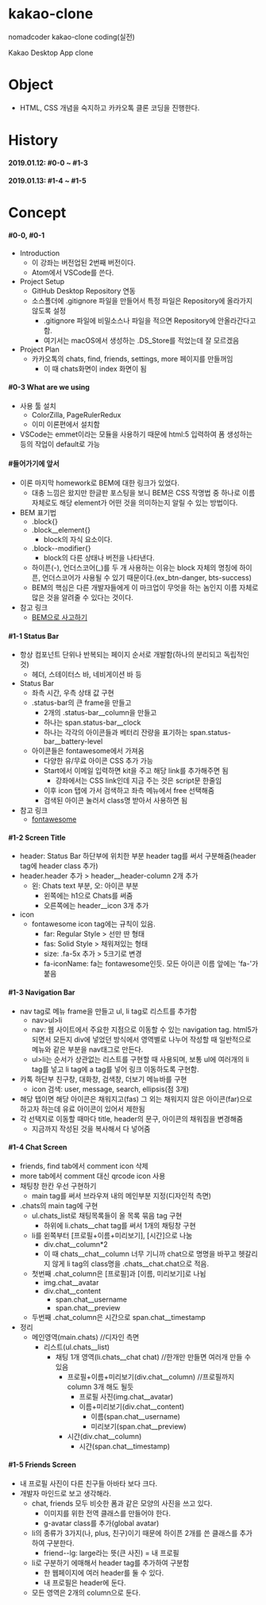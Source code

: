 # kakao-clone
 nomadcoder kakao-clone coding(실전)

 Kakao Desktop App clone

# Object
  - HTML, CSS 개념을 숙지하고 카카오톡 클론 코딩을 진행한다.

# History
#### 2019.01.12: #0-0 ~ #1-3
#### 2019.01.13: #1-4 ~ #1-5
  
# Concept
#### #0-0, #0-1
  - Introduction
    + 이 강좌는 버전업된 2번째 버전이다.
    + Atom에서 VSCode를 쓴다.
  - Project Setup
    + GitHub Desktop Repository 연동
    + 소스폴더에 .gitignore 파일을 만들어서 특정 파일은 Repository에 올라가지 않도록 설정
      * .gitignore 파일에 비밀소스나 파일을 적으면 Repository에 안올라간다고함.
      * 여기서는 macOS에서 생성하는 .DS_Store를 적었는데 잘 모르겠음
  - Project Plan
    + 카카오톡의 chats, find, friends, settings, more 페이지를 만들꺼임
      * 이 때 chats화면이 index 화면이 됨

#### #0-3 What are we using
  - 사용 툴 설치
    + ColorZilla, PageRulerRedux
    + 이미 이론편에서 설치함
  - VSCode는 emmet이라는 모듈을 사용하기 때문에 html:5 입력하여 폼 생성하는 등의 작업이 default로 가능

#### #들어가기에 앞서
  - 이론 마지막 homework로 BEM에 대한 링크가 있었다.
    + 대충 느낌은 왔지만 한글판 포스팅을 보니 BEM은 CSS 작명법 중 하나로 이름 자체로도 해당 element가 어떤 것을 의미하는지 알릴 수 있는 방법이다.
  - BEM 표기법
    + .block{}
    + .block__element{}
      * block의 자식 요소이다.
    + .block--modifier{}
      * block의 다른 상태나 버전을 나타낸다.
    + 하이픈(-), 언더스코어(_)를 두 개 사용하는 이유는 block 자체의 명칭에 하이픈, 언더스코어가 사용될 수 있기 때문이다.(ex_btn-danger, bts-success)
    + BEM의 핵심은 다른 개발자들에게 이 마크업이 무엇을 하는 놈인지 이름 자체로 많은 것을 알려줄 수 있다는 것이다.
  - 참고 링크
    + [BEM으로 사고하기](https://mytory.net/html-css-js/2015/05/07/mindbemding-getting-your-head-round-bem-syntax.html)

#### #1-1 Status Bar
  - 항상 컴포넌트 단위나 반복되는 페이지 순서로 개발함(하나의 분리되고 독립적인 것)
    + 헤더, 스테이터스 바, 네비게이션 바 등
  - Status Bar
    + 좌측 시간, 우측 상태 값 구현
    + .status-bar의 큰 frame을 만들고
      * 2개의 .status-bar__column을 만들고
      * 하나는 span.status-bar__clock
      * 하나는 각각의 아이콘들과 베터리 잔량을 표기하는 span.status-bar__battery-level
    + 아이콘들은 fontawesome에서 가져옴
      * 다양한 유/무료 아이콘 CSS 추가 가능
      * Start에서 이메일 입력하면 kit을 주고 해당 link를 추가해주면 됨
        * 강좌에서는 CSS link인데 지금 주는 것은 script문 한줄임
      * 이후 icon 탭에 가서 검색하고 좌측 메뉴에서 free 선택해줌
      * 검색된 아이콘 눌러서 class명 받아서 사용하면 됨
  - 참고 링크
    + [fontawesome](https://fontawesome.com/icons?d=gallery)

#### #1-2 Screen Title
  - header: Status Bar 하단부에 위치한 부분 header tag를 써서 구분해줌(header tag에 header class 추가)
  - header.header 추가 > header__header-column 2개 추가
    + 왼: Chats text 부분, 오: 아이콘 부분
      * 왼쪽에는 h1으로 Chats를 써줌
      * 오른쪽에는 header__icon 3개 추가
  - icon
    + fontawesome icon tag에는 규칙이 있음.
      * far: Regular Style > 선만 딴 형태
      * fas: Solid Style > 채워져있는 형태
      * size: .fa-5x  추가 > 5크기로 변경
      * fa-iconName: fa는 fontawesome인듯. 모든 아이콘 이름 앞에는 'fa-'가 붙음

#### #1-3 Navigation Bar
  - nav tag로 메뉴 frame을 만들고 ul, li tag로 리스트를 추가함
    + nav>ul>li
    + nav: 웹 사이트에서 주요한 지점으로 이동할 수 있는 navigation tag. html5가 되면서 모든지 div에 넣었던 방식에서 영역별로 나누어 작성할 때 일반적으로 메뉴와 같은 부분을 nav태그로 만든다.
    + ul>li는 순서가 상관없는 리스트를 구현할 때 사용되며, 보통 ul에 여러개의 li tag를 넣고 li tag에 a tag를 넣어 링크 이동하도록 구현함.
  - 카톡 하단부 친구창, 대화창, 검색창, 더보기 메뉴바를 구현
    + icon 검색: user, message, search, ellipsis(점 3개)
  - 해당 탭이면 해당 아이콘은 채워지고(fas) 그 외는 채워지지 않은 아이콘(far)으로 하고자 하는데 유료 아이콘이 있어서 제한됨
  - 각 선택지로 이동할 때마다 title, header의 문구, 아이콘의 채워짐을 변경해줌
    + 지금까지 작성된 것을 복사해서 다 넣어줌

#### #1-4 Chat Screen
  - friends, find tab에서 comment icon 삭제
  - more tab에서 comment 대신 qrcode icon 사용
  - 채팅창 한칸 우선 구현하기
    + main tag를 써서 브라우져 내의 메인부분 지정(디자인적 측면)
  - .chats의 main tag에 구현
    + ul.chats_list로 채팅목록들이 올 목록 묶음 tag 구현
      * 하위에 li.chats__chat tag를 써서 1개의 채팅창 구현
    + li를 왼쪽부터 [프로필+이름+미리보기], [시간]으로 나눔
      * div.chat__column*2
      * 이 때 chats__chat__column 너무 기니까 chat으로 명명을 바꾸고 헷갈리지 않게 li tag의 class명을 .chats__chat.chat으로 적음.
    + 첫번째 .chat_column은 [프로필]과 [이름, 미리보기]로 나뉨
      * img.chat__avatar
      * div.chat__content
        * span.chat__username
        * span.chat__preview
    + 두번째 .chat_column은 시간으로 span.chat__timestamp
  - 정리
    + 메인영역(main.chats) //디자인 측면
      * 리스트(ul.chats__list)
        * 채팅 1개 영역(li.chats__chat chat) //한개만 만들면 여러개 만들 수 있음
          * 프로필+이름+미리보기(div.chat__column) //프로필까지 column 3개 해도 될듯
            * 프로필 사진(img.chat__avatar)
            * 이름+미리보기(div.chat__content)
              * 이름(span.chat__username)
              * 미리보기(span.chat__preview)
          * 시간(div.chat__column)
            * 시간(span.chat__timestamp)

#### #1-5 Friends Screen
  - 내 프로필 사진이 다른 친구들 아바타 보다 크다.
  - 개발자 마인드로 보고 생각해라.
    + chat, friends 모두 비슷한 폼과 같은 모양의 사진을 쓰고 있다.
      * 이미지를 위한 전역 클래스를 만들어야 한다.
      * g-avatar class를 추가(global avatar)
    + li의 종류가 3가지(나, plus, 친구)이기 때문에 하이픈 2개를 쓴 클래스를 추가하여 구분한다.
      * friend--lg: large라는 뜻(큰 사진) = 내 프로필
    + li로 구분하기 에매해서 header tag를 추가하여 구분함
      * 한 웹페이지에 여러 header를 둘 수 있다.
      * 내 프로필은 header에 둔다.
    + 모든 영역은 2개의 column으로 둔다.